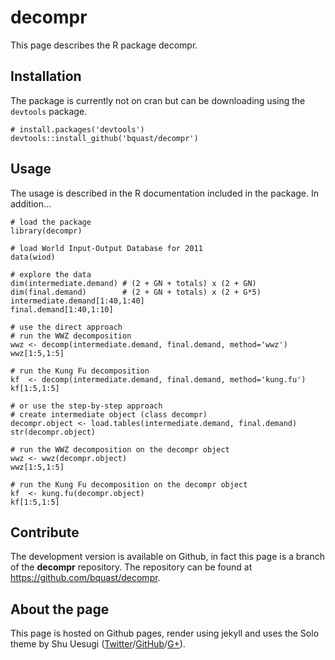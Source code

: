 # decompr

This page describes the R package decompr.


## Installation
The package is currently not on cran but can be downloading using the `devtools` package.

```{r, eval=FALSE}
# install.packages('devtools')
devtools::install_github('bquast/decompr')
```

## Usage
The usage is described in the R documentation included in the package. In addition...

```{r, eval=FALSE}
# load the package
library(decompr)

# load World Input-Output Database for 2011
data(wiod)

# explore the data
dim(intermediate.demand) # (2 + GN + totals) x (2 + GN)
dim(final.demand)        # (2 + GN + totals) x (2 + G*5)
intermediate.demand[1:40,1:40]
final.demand[1:40,1:10]

# use the direct approach
# run the WWZ decomposition
wwz <- decomp(intermediate.demand, final.demand, method='wwz')
wwz[1:5,1:5]

# run the Kung Fu decomposition
kf  <- decomp(intermediate.demand, final.demand, method='kung.fu')
kf[1:5,1:5]

# or use the step-by-step approach
# create intermediate object (class decompr)
decompr.object <- load.tables(intermediate.demand, final.demand)
str(decompr.object)

# run the WWZ decomposition on the decompr object
wwz <- wwz(decompr.object)
wwz[1:5,1:5]

# run the Kung Fu decomposition on the decompr object
kf  <- kung.fu(decompr.object)
kf[1:5,1:5]
```

## Contribute
The development version is available on Github, in fact this page is a branch of the **decompr** repository. The repository can be found at https://github.com/bquast/decompr.


## About the page

This page is hosted on Github pages, render using jekyll and uses the Solo theme by
Shu Uesugi ([Twitter](http://twitter.com/chibicode)/[GitHub](http://github.com/chibicode)/[G+](https://plus.google.com/110325199858284431541?rel=author)).

